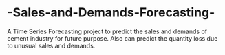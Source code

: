 # -Sales-and-Demands-Forecasting-
A Time Series Forecasting project to predict the sales and demands of cement industry for future purpose. Also can predict the quantity loss due to unusual sales and demands.
